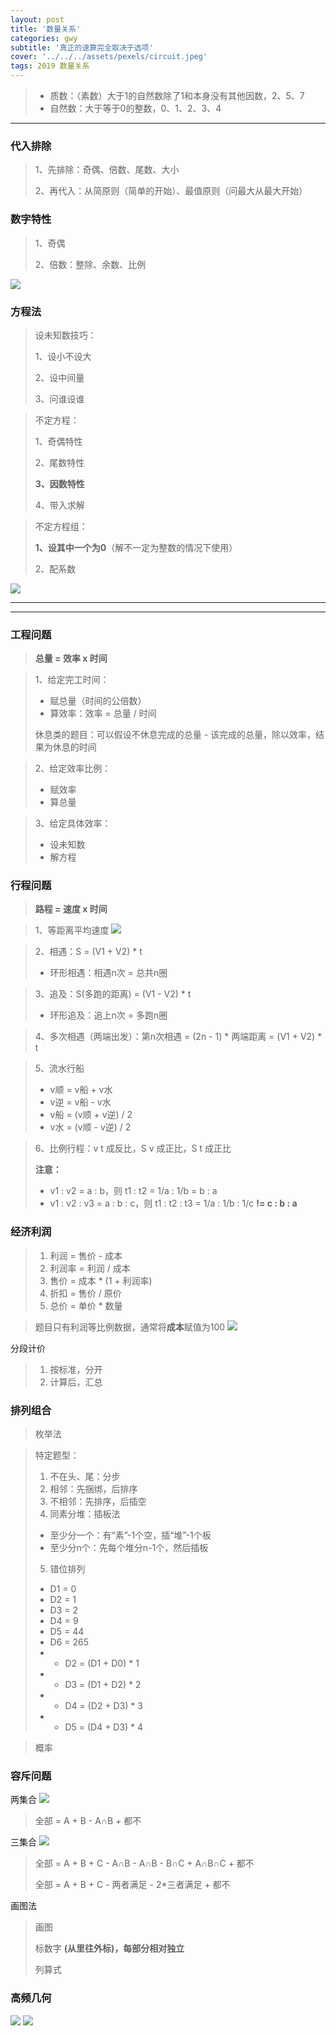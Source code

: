 ```yaml
---
layout: post
title: '数量关系'
categories: gwy
subtitle: '真正的速算完全取决于选项'
cover: '../../../assets/pexels/circuit.jpeg'
tags: 2019 数量关系
---
```

> - 质数：（素数）大于1的自然数除了1和本身没有其他因数，2、5、7
> - 自然数：大于等于0的整数，0、1、2、3、4

---

### 代入排除
> 1、先排除：奇偶、倍数、尾数、大小
> 
> 2、再代入：从简原则（简单的开始）、最值原则（问最大从最大开始）

### 数字特性
> 1、奇偶
> 
> 2、倍数：整除、余数、比例

![](../../../assets/gwy/数量关系1.jpg)

### 方程法
> 设未知数技巧：
> 
> 1、设小不设大
> 
> 2、设中间量
> 
> 3、问谁设谁

> 不定方程：
> 
> 1、奇偶特性
> 
> 2、尾数特性
> 
> **3、因数特性**
> 
> 4、带入求解

> 不定方程组：
> 
> **1、设其中一个为0**（解不一定为整数的情况下使用）
> 
> 2、配系数

![](../../../assets/gwy/数量关系2.jpg)

---
---

### 工程问题
> **总量 = 效率 x 时间**

> 1、给定完工时间：
> 
> - 赋总量（时间的公倍数）
> - 算效率：效率 = 总量 / 时间
> 
> 休息类的题目：可以假设不休息完成的总量 - 该完成的总量，除以效率，结果为休息的时间

> 2、给定效率比例：
> 
> - 赋效率
> - 算总量

> 3、给定具体效率：
> 
> - 设未知数
> - 解方程

### 行程问题
> **路程 = 速度 x 时间**

> 1、等距离平均速度
![](../../../assets/gwy/数量关系3.jpg)

> 2、相遇：S = (V1 + V2) * t
> 
> - 环形相遇：相遇n次 = 总共n圈

> 3、追及：S(多跑的距离) = (V1 - V2) * t
> 
> - 环形追及：追上n次 = 多跑n圈

> 4、多次相遇（两端出发）：第n次相遇 = (2n - 1) * 两端距离 = (V1 + V2) * t

> 5、流水行船
> 
> - v顺 = v船 + v水
> - v逆 = v船 - v水
> - v船 = (v顺 + v逆) / 2
> - v水 = (v顺 - v逆) / 2

> 6、比例行程：v t 成反比，S v 成正比，S t 成正比
> 
> **注意：**
>
> - v1 : v2 = a : b，则 t1 : t2 = 1/a : 1/b = b : a
> - v1 : v2 : v3 = a : b : c，则 t1 : t2 : t3 = 1/a : 1/b : 1/c **!= c : b : a**

### 经济利润
> 1. 利润 = 售价 - 成本
> 2. 利润率 = 利润 / 成本
> 3. 售价 = 成本 * (1 + 利润率) 
> 4. 折扣 = 售价 / 原价
> 5. 总价 = 单价 * 数量

> 题目只有利润等比例数据，通常将**成本**赋值为100
![](../../../assets/gwy/数量关系4.jpg)

分段计价
> 1. 按标准，分开 
> 2. 计算后，汇总

### 排列组合
> 枚举法

> 特定题型：
> 
> 1. 不在头、尾：分步
> 2. 相邻：先捆绑，后排序
> 3. 不相邻：先排序，后插空
> 4. 同素分堆：插板法
> - 至少分一个：有“素”-1个空，插“堆”-1个板
> - 至少分n个：先每个堆分n-1个，然后插板
> 5. 错位排列
> - D1 = 0
> - D2 = 1 
> - D3 = 2
> - D4 = 9
> - D5 = 44 
> - D6 = 265
> - - D2 = (D1 + D0) * 1
> - - D3 = (D1 + D2) * 2
> - - D4 = (D2 + D3) * 3
> - - D5 = (D4 + D3) * 4

> 概率

### 容斥问题
两集合
![](../../../assets/gwy/数量关系6.jpg)
> 全部 = A + B - A∩B + 都不

三集合
![](../../../assets/gwy/数量关系7.jpg)
> 全部 = A + B + C - A∩B - A∩B - B∩C + A∩B∩C + 都不
> 
> 全部 = A + B + C - 两者满足 - 2*三者满足 + 都不

画图法
> 画图
> 
> 标数字 **(从里往外标)，每部分相对独立**
> 
> 列算式

### 高频几何
![](../../../assets/gwy/数量关系8.jpg)
![](../../../assets/gwy/数量关系9.jpg)
